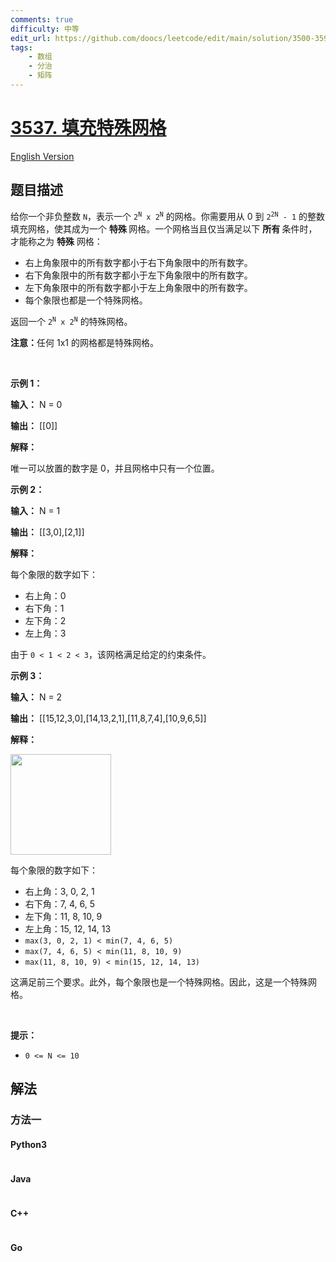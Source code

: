```yaml
---
comments: true
difficulty: 中等
edit_url: https://github.com/doocs/leetcode/edit/main/solution/3500-3599/3537.Fill%20a%20Special%20Grid/README.md
tags:
    - 数组
    - 分治
    - 矩阵
---
```


<!-- problem:start -->

# [3537. 填充特殊网格](https://leetcode.cn/problems/fill-a-special-grid)

[English Version](/solution/3500-3599/3537.Fill%20a%20Special%20Grid/README_EN.md)

## 题目描述

<!-- description:start -->

<p>给你一个非负整数 <code><font face="monospace">N</font></code>，表示一个 <code>2<sup>N</sup> x 2<sup>N</sup></code> 的网格。你需要用从 0 到 <code>2<sup>2N</sup> - 1</code> 的整数填充网格，使其成为一个&nbsp;<strong>特殊&nbsp;</strong>网格。一个网格当且仅当满足以下&nbsp;<strong>所有&nbsp;</strong>条件时，才能称之为 <strong>特殊</strong> 网格：</p>

<ul>
	<li>右上角象限中的所有数字都小于右下角象限中的所有数字。</li>
	<li>右下角象限中的所有数字都小于左下角象限中的所有数字。</li>
	<li>左下角象限中的所有数字都小于左上角象限中的所有数字。</li>
	<li>每个象限也都是一个特殊网格。</li>
</ul>

<p>返回一个&nbsp;<code>2<sup>N</sup> x 2<sup>N</sup></code>&nbsp;的特殊网格。</p>

<p><strong>注意：</strong>任何 1x1 的网格都是特殊网格。</p>

<p>&nbsp;</p>

<p><strong class="example">示例 1：</strong></p>

<div class="example-block">
<p><strong>输入：</strong> <span class="example-io">N = 0</span></p>

<p><strong>输出：</strong> <span class="example-io">[[0]]</span></p>

<p><strong>解释：</strong></p>

<p>唯一可以放置的数字是 0，并且网格中只有一个位置。</p>
</div>

<p><strong class="example">示例 2：</strong></p>

<div class="example-block">
<p><strong>输入：</strong> <span class="example-io">N = 1</span></p>

<p><strong>输出：</strong> <span class="example-io">[[3,0],[2,1]]</span></p>

<p><strong>解释：</strong></p>

<p>每个象限的数字如下：</p>

<ul>
	<li>右上角：0</li>
	<li>右下角：1</li>
	<li>左下角：2</li>
	<li>左上角：3</li>
</ul>

<p>由于 <code>0 &lt; 1 &lt; 2 &lt; 3</code>，该网格满足给定的约束条件。</p>
</div>

<p><strong class="example">示例 3：</strong></p>

<div class="example-block">
<p><strong>输入：</strong> <span class="example-io">N = 2</span></p>

<p><strong>输出：</strong> <span class="example-io">[[15,12,3,0],[14,13,2,1],[11,8,7,4],[10,9,6,5]]</span></p>

<p><strong>解释：</strong></p>

<p><img alt="" src="https://fastly.jsdelivr.net/gh/doocs/leetcode@main/solution/3500-3599/3537.Fill%20a%20Special%20Grid/images/1746289512-jpANZH-4123example3p1drawio.png" style="width: 161px; height: 161px;" /></p>

<p>每个象限的数字如下：</p>

<ul>
	<li>右上角：3, 0, 2, 1</li>
	<li>右下角：7, 4, 6, 5</li>
	<li>左下角：11, 8, 10, 9</li>
	<li>左上角：15, 12, 14, 13</li>
	<li><code>max(3, 0, 2, 1) &lt; min(7, 4, 6, 5)</code></li>
	<li><code>max(7, 4, 6, 5) &lt; min(11, 8, 10, 9)</code></li>
	<li><code>max(11, 8, 10, 9) &lt; min(15, 12, 14, 13)</code></li>
</ul>

<p>这满足前三个要求。此外，每个象限也是一个特殊网格。因此，这是一个特殊网格。</p>
</div>

<p>&nbsp;</p>

<p><strong>提示：</strong></p>

<ul>
	<li><code>0 &lt;= N &lt;= 10</code></li>
</ul>

<!-- description:end -->

## 解法

<!-- solution:start -->

### 方法一

<!-- tabs:start -->

#### Python3

```python

```

#### Java

```java

```

#### C++

```cpp

```

#### Go

```go

```

<!-- tabs:end -->

<!-- solution:end -->

<!-- problem:end -->

